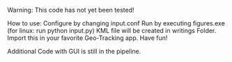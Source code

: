 Warning: This code has not yet been tested!

How to use: 
Configure by changing input.conf
Run by executing figures.exe (for linux: run python input.py)
KML file will be created in writings Folder. Import this in your favorite Geo-Tracking app. Have fun!

Additional Code with GUI is still in the pipeline.
